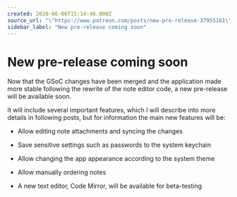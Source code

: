 ```yaml
---
created: 2020-06-06T15:14:46.000Z
source_url: "\"https://www.patreon.com/posts/new-pre-release-37955161\""
sidebar_label: "New pre-release coming soon"
---
```


# New pre-release coming soon

Now that the GSoC changes have been merged and the application made more stable following the rewrite of the note editor code, a new pre-release will be available soon.

It will include several important features, which I will describe into more details in following posts, but for information the main new features will be:

- Allow editing note attachments and syncing the changes

- Save sensitive settings such as passwords to the system keychain

- Allow changing the app appearance according to the system theme

- Allow manually ordering notes

- A new text editor, Code Mirror, will be available for beta-testing